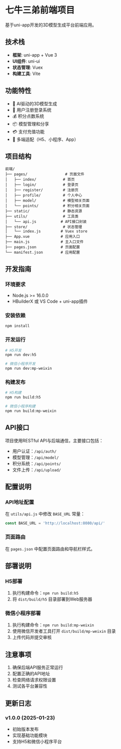 # 七牛三弟前端项目

基于uni-app开发的3D模型生成平台前端应用。

## 技术栈

- **框架**: uni-app + Vue 3
- **UI组件**: uni-ui
- **状态管理**: Vuex
- **构建工具**: Vite

## 功能特性

- 🎨 AI驱动的3D模型生成
- 👤 用户注册登录系统
- 💰 积分点数系统
- 📦 模型管理和分享
- 💳 支付充值功能
- 📱 多端适配（H5、小程序、App）

## 项目结构

```
前端/
├── pages/                 # 页面文件
│   ├── index/            # 首页
│   ├── login/            # 登录页
│   ├── register/         # 注册页
│   ├── profile/          # 个人中心
│   ├── model/            # 模型相关页面
│   └── points/           # 积分相关页面
├── static/               # 静态资源
├── utils/                # 工具类
│   └── api.js           # API接口封装
├── store/                # 状态管理
│   └── index.js         # Vuex store
├── App.vue              # 应用入口
├── main.js              # 主入口文件
├── pages.json           # 页面配置
└── manifest.json        # 应用配置
```

## 开发指南

### 环境要求

- Node.js >= 16.0.0
- HBuilderX 或 VS Code + uni-app插件

### 安装依赖

```bash
npm install
```

### 开发运行

```bash
# H5开发
npm run dev:h5

# 微信小程序开发
npm run dev:mp-weixin
```

### 构建发布

```bash
# H5构建
npm run build:h5

# 微信小程序构建
npm run build:mp-weixin
```

## API接口

项目使用RESTful API与后端通信，主要接口包括：

- 用户认证：`/api/auth/`
- 模型管理：`/api/model/`
- 积分系统：`/api/points/`
- 文件上传：`/api/upload/`

## 配置说明

### API地址配置

在 `utils/api.js` 中修改 `BASE_URL` 常量：

```javascript
const BASE_URL = 'http://localhost:8080/api/'
```

### 页面路由

在 `pages.json` 中配置页面路由和导航栏样式。

## 部署说明

### H5部署

1. 执行构建命令：`npm run build:h5`
2. 将 `dist/build/h5` 目录部署到Web服务器

### 微信小程序部署

1. 执行构建命令：`npm run build:mp-weixin`
2. 使用微信开发者工具打开 `dist/build/mp-weixin` 目录
3. 上传代码并提交审核

## 注意事项

1. 确保后端API服务正常运行
2. 配置正确的API地址
3. 检查网络请求权限设置
4. 测试各平台兼容性

## 更新日志

### v1.0.0 (2025-01-23)

- 初始版本发布
- 实现基础功能模块
- 支持H5和微信小程序平台